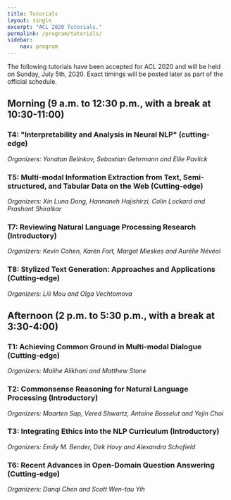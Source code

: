 ```yaml
---
title: Tutorials 
layout: single
excerpt: "ACL 2020 Tutorials."
permalink: /program/tutorials/
sidebar: 
    nav: program
---
```


The following tutorials have been accepted for ACL 2020 and will be held on Sunday, July 5th, 2020. Exact timings will be posted later as part of the official schedule.



## Morning (9 a.m. to 12:30 p.m., with a break at 10:30-11:00)		
		
### T4: "Interpretability and Analysis in Neural NLP" (cutting-edge) <br/>
*Organizers: Yonatan Belinkov, Sebastian Gehrmann and Ellie Pavlick* 

### T5: Multi-modal Information Extraction from Text, Semi-structured, and Tabular Data on the Web (Cutting-edge) <br/>
*Organizers: Xin Luna Dong, Hannaneh Hajishirzi, Colin Lockard and Prashant Shiralkar* 

### T7: Reviewing Natural Language Processing Research (Introductory) <br/>
*Organizers: Kevin Cohen, Karën Fort, Margot Mieskes and Aurélie Névéol* 

### T8: Stylized Text Generation: Approaches and Applications (Cutting-edge) <br/>
*Organizers: Lili Mou and Olga Vechtomova* 
			
## Afternoon (2 p.m. to 5:30 p.m., with a break at 3:30-4:00)

### T1: Achieving Common Ground in Multi-modal Dialogue (Cutting-edge) <br/>
*Organizers: Malihe Alikhani and Matthew Stone* 

### T2: Commonsense Reasoning for Natural Language Processing (Introductory) <br/>
*Organizers: Maarten Sap, Vered Shwartz, Antoine Bosselut and Yejin Choi* 

### T3: Integrating Ethics into the NLP Curriculum (Introductory) <br/>
*Organizers: Emily M. Bender, Dirk Hovy and Alexandra Schofield* 

### T6: Recent Advances in Open-Domain Question Answering (Cutting-edge) <br/>
*Organizers: Danqi Chen and Scott Wen-tau Yih* 




